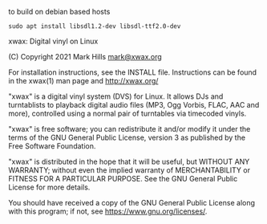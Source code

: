 to build on debian based hosts

```
sudo apt install libsdl1.2-dev libsdl-ttf2.0-dev

```


xwax: Digital vinyl on Linux

(C) Copyright 2021 Mark Hills <mark@xwax.org>

For installation instructions, see the INSTALL file. Instructions can
be found in the xwax(1) man page and http://xwax.org/

"xwax" is a digital vinyl system (DVS) for Linux. It allows DJs and
turntablists to playback digital audio files (MP3, Ogg Vorbis, FLAC,
AAC and more), controlled using a normal pair of turntables via
timecoded vinyls.

"xwax" is free software; you can redistribute it and/or modify it
under the terms of the GNU General Public License, version 3 as
published by the Free Software Foundation.

"xwax" is distributed in the hope that it will be useful, but WITHOUT
ANY WARRANTY; without even the implied warranty of MERCHANTABILITY or
FITNESS FOR A PARTICULAR PURPOSE. See the GNU General Public License
for more details.

You should have received a copy of the GNU General Public License
along with this program; if not, see <https://www.gnu.org/licenses/>.
